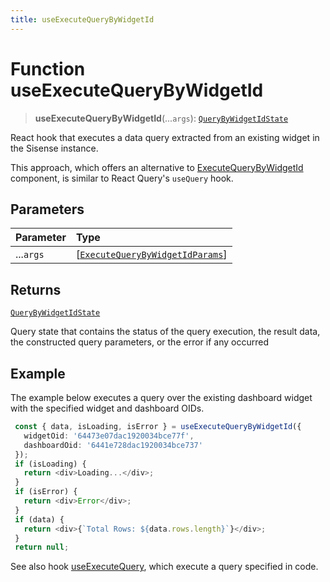 ```yaml
---
title: useExecuteQueryByWidgetId
---
```


# Function useExecuteQueryByWidgetId <Badge type="fusionEmbed" text="Fusion Embed" />

> **useExecuteQueryByWidgetId**(...`args`): [`QueryByWidgetIdState`](../type-aliases/type-alias.QueryByWidgetIdState.md)

React hook that executes a data query extracted from an existing widget in the Sisense instance.

This approach, which offers an alternative to [ExecuteQueryByWidgetId](function.ExecuteQueryByWidgetId.md) component, is similar to React Query's `useQuery` hook.

## Parameters

| Parameter | Type |
| :------ | :------ |
| ...`args` | [[`ExecuteQueryByWidgetIdParams`](../interfaces/interface.ExecuteQueryByWidgetIdParams.md)] |

## Returns

[`QueryByWidgetIdState`](../type-aliases/type-alias.QueryByWidgetIdState.md)

Query state that contains the status of the query execution, the result data, the constructed query parameters, or the error if any occurred

## Example

The example below executes a query over the existing dashboard widget with the specified widget and dashboard OIDs.
```ts
 const { data, isLoading, isError } = useExecuteQueryByWidgetId({
   widgetOid: '64473e07dac1920034bce77f',
   dashboardOid: '6441e728dac1920034bce737'
 });
 if (isLoading) {
   return <div>Loading...</div>;
 }
 if (isError) {
   return <div>Error</div>;
 }
 if (data) {
   return <div>{`Total Rows: ${data.rows.length}`}</div>;
 }
 return null;
```
See also hook [useExecuteQuery](../queries/function.useExecuteQuery.md), which execute a query specified in code.
